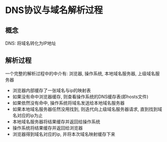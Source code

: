 # DNS协议与域名解析过程

## 概念

DNS: 将域名转化为IP地址

## 解析过程

一个完整的解析过程中的中介有: 浏览器, 操作系统, 本地域名服务器, 上级域名服务器

- 浏览器内部缓存了一张域名与ip的映射表
- 如果没有命中浏览器缓存, 则查看操作系统的DNS缓存表(即hosts文件)
- 如果依然没有命中, 操作系统将域名发送给本地域名服务器
- 如果本地域名服务器任然没用找到, 则迭代向上级域名服务器请求, 直到找到域名对应的ip为止
- 本地域名服务器将结果缓存并返回给操作系统
- 操作系统将结果缓存并返回给浏览器
- 浏览器得到域名对应的ip, 并将本次域名映射缓存下来

